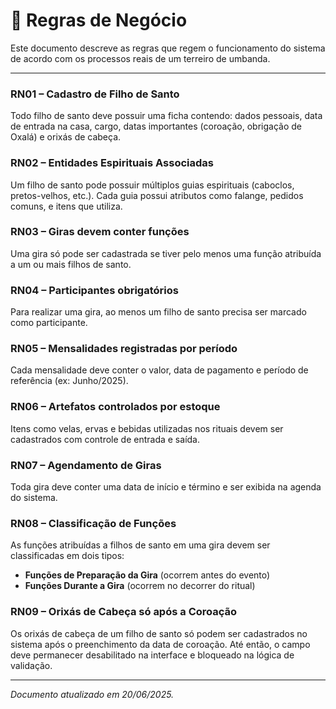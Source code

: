 # 📘 Regras de Negócio

Este documento descreve as regras que regem o funcionamento do sistema de acordo com os processos reais de um terreiro de umbanda.

---

### RN01 – Cadastro de Filho de Santo
Todo filho de santo deve possuir uma ficha contendo: dados pessoais, data de entrada na casa, cargo, datas importantes (coroação, obrigação de Oxalá) e orixás de cabeça.

### RN02 – Entidades Espirituais Associadas
Um filho de santo pode possuir múltiplos guias espirituais (caboclos, pretos-velhos, etc.). Cada guia possui atributos como falange, pedidos comuns, e itens que utiliza.

### RN03 – Giras devem conter funções
Uma gira só pode ser cadastrada se tiver pelo menos uma função atribuída a um ou mais filhos de santo.

### RN04 – Participantes obrigatórios
Para realizar uma gira, ao menos um filho de santo precisa ser marcado como participante.

### RN05 – Mensalidades registradas por período
Cada mensalidade deve conter o valor, data de pagamento e período de referência (ex: Junho/2025).

### RN06 – Artefatos controlados por estoque
Itens como velas, ervas e bebidas utilizadas nos rituais devem ser cadastrados com controle de entrada e saída.

### RN07 – Agendamento de Giras
Toda gira deve conter uma data de início e término e ser exibida na agenda do sistema.

### RN08 – Classificação de Funções
As funções atribuídas a filhos de santo em uma gira devem ser classificadas em dois tipos:
- **Funções de Preparação da Gira** (ocorrem antes do evento)
- **Funções Durante a Gira** (ocorrem no decorrer do ritual)

### RN09 – Orixás de Cabeça só após a Coroação
Os orixás de cabeça de um filho de santo só podem ser cadastrados no sistema após o preenchimento da data de coroação. Até então, o campo deve permanecer desabilitado na interface e bloqueado na lógica de validação.

---


*Documento atualizado em 20/06/2025.*